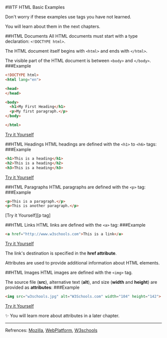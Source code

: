 #WTF HTML Basic Examples

Don't worry if these examples use tags you have not learned.

You will learn about them in the next chapters.

##HTML Documents
All HTML documents must start with a type declaration: `<!DOCTYPE html>`.

The HTML document itself begins with `<html>` and ends with `</html>`.

The visible part of the HTML document is between `<body>` and `</body>`.
###Example
```html
<!DOCTYPE html>
<html lang="en">

<head>
</head>

<body>
  <h1>My First Heading</h1>
  <p>My first paragraph.</p>
</body>

</html>
```
[Try it Yourself][body sample]

##HTML Headings
HTML headings are defined with the `<h1>` to `<h6>` tags:
###Example
```html
<h1>This is a heading</h1>
<h2>This is a heading</h2>
<h3>This is a heading</h3>
```
[Try it Yourself][h1 tags]

##HTML Paragraphs
HTML paragraphs are defined with the `<p>` tag:
###Example
```html
<p>This is a paragraph.</p>
<p>This is another paragraph.</p>
```
[Try it Yourself][p tag]

##HTML Links
HTML links are defined with the `<a>` tag:
###Example
```html
<a href="http://www.w3schools.com">This is a link</a>
```
[Try it Yourself][a tag]

The link's destination is specified in the **href attribute**. 

Attributes are used to provide additional information about HTML elements.

##HTML Images
HTML images are defined with the `<img>` tag.

The source file (**src**), alternative text (**alt**), and size (**width** and **height**) are provided as **attributes**:
###Example
```html
<img src="w3schools.jpg" alt="W3Schools.com" width="104" height="142">
```
[Try it Yourself][img tag]

:sparkles: You will learn more about attributes in a later chapter.

---
Refrences: [Mozilla], [WebPlatform], [W3schools]

[body sample]: http://atom.io/
[h1 tags]: http://www.sublimetext.com/
[p tags]: http://www.sublimetext.com/
[a tag]: http://www.sublimetext.com/
[img tag]: http://www.sublimetext.com/
[Mozilla]: http://developer.mozilla.org/en-US/docs/Web/HTML
[WebPlatform]: https://docs.webplatform.org/wiki/html
[W3schools]: http://www.w3schools.com/html/

